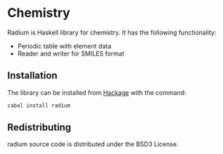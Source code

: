 # Chemistry

Radium is Haskell library for chemistry.
It has the following functionality:
* Periodic table with element data
* Reader and writer for SMILES format


## Installation
The library can be installed from [Hackage](http://hackage.haskell.org/package/radium) with the command:

```sh
cabal install radium
```

## Redistributing

radium source code is distributed under the BSD3 License.
